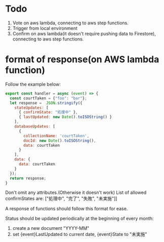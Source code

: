 # Todo
1. Vote on aws lambda, connecting to aws step functions.
2. Trigger from local environment
3. Confirm on aws lambda(it doesn't require pushing data to Firestore), connecting to aws step functions.

# format of response(on AWS lambda function)
Follow the example below:
```javascript
export const handler = async (event) => {
  const courtTaken = {"foo": "bar"};
  let response =  JSON.stringify({
    stateUpdates: [
      { confirmState: "処理中" },
      { lastUpdated: new Date().toISOString() }
    ],
    databaseUpdates: [
      {
        collectionName: 'courtTaken',
        docId: new Date().toISOString(),
        data: courtTaken
      }
    ],
    data: {
      data: courtTaken
    }
  });
  return response;
}
```
Don't omit any attributes.(Otherwise it doesn't work)
List of allowed confirmStates are:
["処理中", "完了", "失敗", "未実施"]]

A response of functions should follow this format for ease.

Status should be updated periodically at the beginning of every month:
1. create a new document "YYYY-MM"
2. set {event}LastUpdated to current date, {event}State to "未実施"
